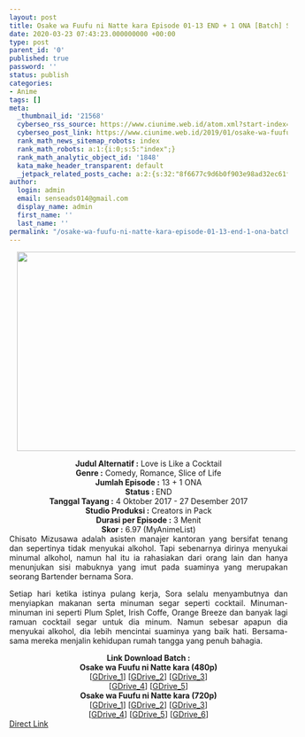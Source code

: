 ```yaml
---
layout: post
title: Osake wa Fuufu ni Natte kara Episode 01-13 END + 1 ONA [Batch] Subtitle Indonesia
date: 2020-03-23 07:43:23.000000000 +00:00
type: post
parent_id: '0'
published: true
password: ''
status: publish
categories:
- Anime
tags: []
meta:
  _thumbnail_id: '21568'
  cyberseo_rss_source: https://www.ciunime.web.id/atom.xml?start-index=1051&max-results=150
  cyberseo_post_link: https://www.ciunime.web.id/2019/01/osake-wa-fuufu-ni-natte-kara-episode-01.html
  rank_math_news_sitemap_robots: index
  rank_math_robots: a:1:{i:0;s:5:"index";}
  rank_math_analytic_object_id: '1848'
  kata_make_header_transparent: default
  _jetpack_related_posts_cache: a:2:{s:32:"8f6677c9d6b0f903e98ad32ec61f8deb";a:2:{s:7:"expires";i:1646429243;s:7:"payload";a:0:{}}s:32:"37550b67d263a3ce789993dc25046c5f";a:2:{s:7:"expires";i:1646429244;s:7:"payload";a:0:{}}}
author:
  login: admin
  email: senseads014@gmail.com
  display_name: admin
  first_name: ''
  last_name: ''
permalink: "/osake-wa-fuufu-ni-natte-kara-episode-01-13-end-1-ona-batch-subtitle-indonesia/"
---
```

<div class="separator" style="clear: both; text-align: center;"><a href="https://3.bp.blogspot.com/-LadEDxgtjVo/XDnu-SO3KTI/AAAAAAAAHOI/PxdBIY52ensWQs7hQLACEHxkM2R1uQ35ACLcBGAs/s1600/Osake%2Bwa%2BFuufu%2Bni%2BNatte%2Bkara.jpg" imageanchor="1" style="margin-left: 1em; margin-right: 1em;"><img border="0" data-original-height="720" data-original-width="1280" height="360" src="{{ site.baseurl }}/assets/2020/03/Osake%2Bwa%2BFuufu%2Bni%2BNatte%2Bkara.jpg" width="640" /></a></div>
<p>
<div style="text-align: center;"><b>Judul Alternatif :</b> Love is Like a Cocktail</div>
<div style="text-align: center;"><b><b>Genre :</b></b> Comedy, Romance, Slice of Life</div>
<div style="text-align: center;"><b>Jumlah Episode :</b> 13 + 1 ONA<br /><b>Status :&nbsp;</b>END<br /><b>Tanggal Tayang :</b> 4 Oktober 2017 - 27 Desember 2017<br /><b>Studio Produksi :</b> Creators in Pack<br /><b>Durasi per Episode :</b> 3 Menit</div>
<div style="text-align: center;"><b>Skor :</b> 6.97 (MyAnimeList)</div>
<div style="text-align: center;"></div>
<div style="text-align: justify;">Chisato Mizusawa adalah asisten manajer kantoran yang bersifat tenang dan sepertinya tidak menyukai alkohol. Tapi sebenarnya dirinya menyukai minumal alkohol, namun hal itu ia rahasiakan dari orang lain dan hanya menunjukan sisi mabuknya yang imut pada suaminya yang merupakan seorang Bartender bernama Sora.</p>
<p>Setiap hari ketika istinya pulang kerja, Sora selalu menyambutnya dan menyiapkan makanan serta minuman segar seperti cocktail. Minuman-minuman ini seperti Plum Splet, Irish Coffe, Orange Breeze dan banyak lagi ramuan cocktail segar untuk dia minum. Namun sebesar apapun dia menyukai alkohol, dia lebih mencintai suaminya yang baik hati. Bersama-sama mereka menjalin kehidupan rumah tangga yang penuh bahagia.</p></div>
<div style="text-align: justify;"></div>
<div style="text-align: justify;"></div>
<div style="text-align: center;"><b>Link Download Batch :</b></div>
<div style="text-align: center;">
<div style="text-align: center;"><b>Osake wa Fuufu ni Natte kara (480p)</b></div>
</div>
<div style="text-align: center;">[<a href="https://drive.google.com/uc?id=1tHEIrAJ25S0b66mzxXZichxHOdOClA8L" target="_blank" rel="noopener">GDrive_1</a>] [<a href="https://drive.google.com/uc?id=1Z2NwuJr7L7LQw8gtV5B_VWZx1yj1uqU8" target="_blank" rel="noopener">GDrive_2</a>] [<a href="https://drive.google.com/uc?id=1JMY9cQxXjMeQNqgOcSnPAALRGN4VLa_S" target="_blank" rel="noopener">GDrive_3</a>]<br />[<a href="https://drive.google.com/uc?id=1xT-ROudRBNXyvX-bjwjA5arjlvR503Z6" target="_blank" rel="noopener">GDrive_4</a>] [<a href="https://drive.google.com/uc?id=1BvYJX3qMkbgGJ8UylI0ppDgeM2dpDHSg" target="_blank" rel="noopener">GDrive_5</a>]</div>
<div style="text-align: center;"><b>Osake wa Fuufu ni Natte kara (720p)</b><br />[<a href="https://drive.google.com/uc?id=1F2UFRWEE6qtpE6hJLcTwtvKazgTadSw8" target="_blank" rel="noopener">GDrive_1</a>] [<a href="https://drive.google.com/uc?id=1WZPYv_1oOP5gXbl44SmGCMnipPvf7gCE" target="_blank" rel="noopener">GDrive_2</a>] [<a href="https://drive.google.com/uc?id=1KqMntL2DkDJmFp8iw4LQL5cXRMWpCgEr" target="_blank" rel="noopener">GDrive_3</a>]<br />[<a href="https://drive.google.com/uc?id=13K9xCXpE01pKCWr9FCH87MOM37EzhL4q" target="_blank" rel="noopener">GDrive_4</a>] [<a href="https://drive.google.com/uc?id=1O4TttFFMWrb-offMUxm-ci4RrYXMpHDZ" target="_blank" rel="noopener">GDrive_5</a>] [<a href="https://drive.google.com/uc?id=1DU6tGFBSZxiC-6xSyMorYHcGsTnSfghl" target="_blank" rel="noopener">GDrive_6</a>]</div>
<link rel="stylesheet" href="https://cdnjs.cloudflare.com/ajax/libs/font-awesome/4.7.0/css/font-awesome.min.css" />
<div class="divbtn"> <a href="https://handymansurrender.com/fihup8buzv?key=94550f7ce39444073321dde3b8782f97" class="btn"><i class="fa fa-download"></i> Direct Link</a> </div>
